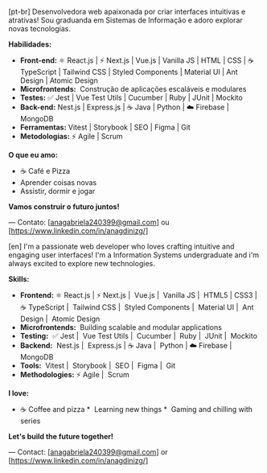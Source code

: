 [pt-br]
Desenvolvedora web apaixonada por criar interfaces intuitivas e atrativas! Sou graduanda em Sistemas de Informação e adoro explorar novas tecnologias.  

**Habilidades:**

* **Front-end:** ⚛️ React.js | ⚡ Next.js |  Vue.js |  Vanilla JS |  HTML |  CSS | ☕️ TypeScript |  Tailwind CSS |  Styled Components |  Material UI |  Ant Design |  Atomic Design
* **Microfrontends:**  ️ Construção de aplicações escaláveis e modulares
* **Testes:**  ✅ Jest |  Vue Test Utils |  Cucumber |  Ruby |  JUnit |  Mockito
* **Back-end:**  Nest.js |  Express.js | ☕ Java |  Python | ☁️ Firebase |  MongoDB
* **Ferramentas:**  Vitest |  Storybook |  SEO |  Figma |  Git
* **Metodologias:** ⚡ Agile |  Scrum

**O que eu amo:**
* ☕ Café e Pizza
*  Aprender coisas novas
*  Assistir, dormir e jogar

**Vamos construir o futuro juntos!** 

— Contato: [anagabriela240399@gmail.com] ou [https://www.linkedin.com/in/anagdinizg/]


[en]
I'm a passionate web developer who loves crafting intuitive and engaging user interfaces! I'm a Information Systems undergraduate and i'm always excited to explore new technologies. 

**Skills:**
* **Frontend:** ⚛️ React.js | ⚡ Next.js |  Vue.js |  Vanilla JS |  HTML5 |  CSS3 | ☕️ TypeScript |  Tailwind CSS |  Styled Components |  Material UI |  Ant Design |  Atomic Design
* **Microfrontends:**   Building scalable and modular applications
* **Testing:**  ✅ Jest |  Vue Test Utils |   Cucumber |  Ruby |  JUnit |  Mockito
* **Backend:**  Nest.js |  Express.js | ☕ Java |  Python | ☁️ Firebase |  MongoDB
* **Tools:**  Vitest |  Storybook |   SEO |  Figma |  Git
* **Methodologies:** ⚡ Agile |  Scrum

**I love:**
* ☕ Coffee and pizza
*  Learning new things
*  Gaming and chilling with series

**Let's build the future together!**

— Contact: [anagabriela240399@gmail.com] or [https://www.linkedin.com/in/anagdinizg/]
